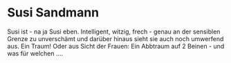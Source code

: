 # Susi Sandmann

Susi ist - na ja Susi eben. Intelligent, witzig, frech - genau an der sensiblen Grenze zu unverschämt
und darüber hinaus sieht sie auch noch umwerfend aus. Ein Traum! Oder aus Sicht der Frauen:
Ein Abbtraum auf 2 Beinen - und was für welchen ....
